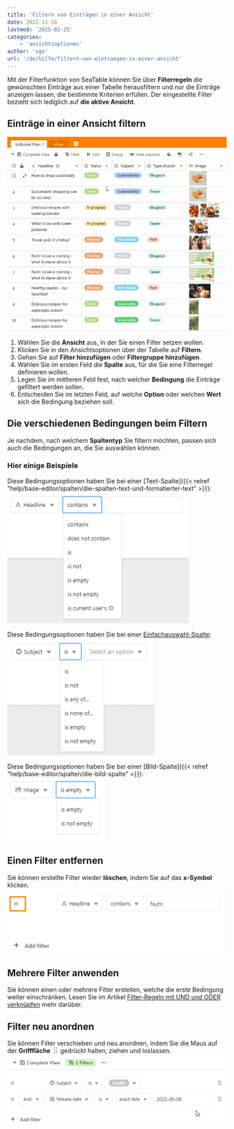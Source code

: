 ```yaml
---
title: 'Filtern von Einträgen in einer Ansicht'
date: 2022-11-16
lastmod: '2025-02-25'
categories:
    - 'ansichtsoptionen'
author: 'vge'
url: '/de/hilfe/filtern-von-eintraegen-in-einer-ansicht'
---
```


Mit der Filterfunktion von SeaTable können Sie über **Filterregeln** die gewünschten Einträge aus einer Tabelle herausfiltern und nur die Einträge anzeigen lassen, die bestimmte Kriterien erfüllen. Der eingestellte Filter bezieht sich lediglich auf **die aktive Ansicht**.

## Einträge in einer Ansicht filtern

![Filtern von Einträgen](images/Filtern-von-Eintraegen-1.gif)

1. Wählen Sie die **Ansicht** aus, in der Sie einen Filter setzen wollen.
2. Klicken Sie in den Ansichtsoptionen über der Tabelle auf **Filtern**.
3. Gehen Sie auf **Filter hinzufügen** oder **Filtergruppe hinzufügen**.
4. Wählen Sie im ersten Feld die **Spalte** aus, für die Sie eine Filterregel definieren wollen.
5. Legen Sie im mittleren Feld fest, nach welcher **Bedingung** die Einträge gefiltert werden sollen.
6. Entscheiden Sie im letzten Feld, auf welche **Option** oder welchen **Wert** sich die Bedingung beziehen soll.

## Die verschiedenen Bedingungen beim Filtern

Je nachdem, nach welchem **Spaltentyp** Sie filtern möchten, passen sich auch die Bedingungen an, die Sie auswählen können.

### Hier einige Beispiele

Diese Bedingungsoptionen haben Sie bei einer [Text-Spalte]({{< relref "help/base-editor/spalten/die-spalten-text-und-formatierter-text" >}}): ![Filtern Textspalte](images/filtern-von-eintraegen-5.png)

Diese Bedingungsoptionen haben Sie bei einer [Einfachauswahl-Spalte](https://seatable.io/docs/auswahlspalten/anlegen-einer-einfachauswahl-spalte/): ![Filter einzelauswahl-Spalte](images/filtern-von-eintraegen-6.png)

Diese Bedingungsoptionen haben Sie bei einer [Bild-Spalte]({{< relref "help/base-editor/spalten/die-bild-spalte" >}}): ![Filtern Bildspalte](images/filtern-von-eintraegen-7.png)

## Einen Filter entfernen

Sie können erstellte Filter wieder **löschen**, indem Sie auf das **x-Symbol** klicken. ![Entfernung eines Filters einer Ansicht](images/filtern-von-eintraegen.png)

## Mehrere Filter anwenden

Sie können einen oder mehrere Filter erstellen, welche die erste Bedingung weiter einschränken. Lesen Sie im Artikel [Filter-Regeln mit UND und ODER verknüpfen](https://seatable.io/docs/ansichtsoptionen/filter-regeln-mit-und-und-oder-verknuepfen/) mehr darüber.

## Filter neu anordnen

Sie können Filter verschieben und neu anordnen, indem Sie die Maus auf der **Grifffläche** ![Icon zum Verschieben von Elementen](images/move-icon.png) gedrückt halten, ziehen und loslassen. ![Filtern von Einträgen sortieren](images/Filtern-von-Eintraegen-2.gif)
